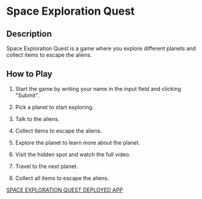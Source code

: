 # Space Exploration Quest

## Description

Space Exploration Quest is a game where you explore different planets and collect items to escape the aliens.

## How to Play

1. Start the game by writing your name in the input field and clicking "Submit".

2. Pick a planet to start exploring.

3. Talk to the aliens.

4. Collect items to escape the aliens.

5. Explore the planet to learn more about the planet.

6. Visit the hidden spot and watch the full video.

7. Travel to the next planet.

8. Collect all items to escape the aliens.


[SPACE EXPLORATION QUEST DEPLOYED APP](https://omar-alme.github.io/interactive-game/)

